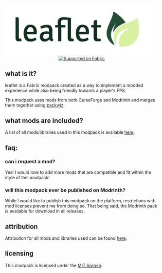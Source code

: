 <p align="center">
    <img src="resources/banner.png" width="500px"/>
    <br>
    <a href="https://fabricmc.net/">
        <img src="https://cdn.discordapp.com/attachments/705864145169416313/969720133998239794/fabric_supported.png" alt="Supported on Fabric" width="200"/>
    </a>
</p>

## what is it?

leaflet is a Fabric modpack created as a way to implement a modded experience while also being friendly towards a player's FPS.

This modpack uses mods from both CurseForge and Modrinth and merges them together using [packwiz](https://github.com/packwiz/packwiz).

## what mods are included?
A list of all mods/libraries used in this modpack is available [here](MODS.md).

## faq:

### can i request a mod?
Yes! I would love to add more mods that are compatible and fit within the style of this modpack!

### will this modpack ever be published on Modrinth?
While I would like to publish this modpack on the platform, restrictions with mod licenses prevent me from doing so.
That being said, the Modrinth pack is available for download in all releases.

## attribution
Attribution for all mods and libraries used can be found [here](ATTRIBUTION.md).


## licensing
This modpack is licensed under the [MIT license](https://opensource.org/licenses/MIT).